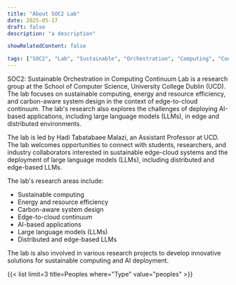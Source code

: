 ```yaml
---
title: "About SOC2 Lab"
date: 2025-05-17
draft: false
description: "a description"

showRelatedContent: false

tags: ["SOC2", "Lab", "Sustainable", "Orchestration", "Computing", "Continuum", "UCD", "University College Dublin", "Research Group"]
---
```


SOC2: Sustainable Orchestration in Computing Continuum Lab is a research group at the School of Computer Science, University College Dublin (UCD). The lab focuses on sustainable computing, energy and resource efficiency, and carbon-aware system design in the context of edge-to-cloud continuum. The lab's research also explores the challenges of deploying AI-based applications, including large language models (LLMs), in edge and distributed environments.

The lab is led by Hadi Tabatabaee Malazi, an Assistant Professor at UCD. The lab welcomes opportunities to connect with students, researchers, and industry collaborators interested in sustainable edge-cloud systems and the deployment of large language models (LLMs), including distributed and edge-based LLMs.

The lab's research areas include:

- Sustainable computing
- Energy and resource efficiency
- Carbon-aware system design
- Edge-to-cloud continuum
- AI-based applications
- Large language models (LLMs)
- Distributed and edge-based LLMs

The lab is also involved in various research projects to develop innovative solutions for sustainable computing and AI deployment.

{{< list limit=3 title=Peoples where="Type" value="peoples" >}}
